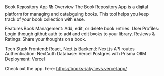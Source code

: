 Book Repository App 📚
Overview
The Book Repository App is a digital platform for managing and cataloguing books. This tool helps you keep track of your book collection with ease.

Features
Book Management: Add, edit, or delete book entries.
User Profiles: Login through github auth to add and edit books to your library.
Reviews & Ratings: Share your thoughts on a book.

Tech Stack
Frontend: React, Next.js
Backend: Next.js API routes
Authentication: NextAuth
Database: Vercel Postgres with Prisma ORM
Deployment: Vercel

Check out the app. here: https://books-jakynevs.vercel.app/
